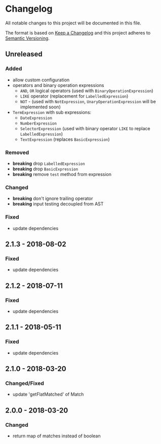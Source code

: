 # Changelog

All notable changes to this project will be documented in this file.

The format is based on [Keep a Changelog](http://keepachangelog.com/en/1.0.0/)
and this project adheres to [Semantic Versioning](http://semver.org/spec/v2.0.0.html).

## Unreleased

### Added

- allow custom configuration
- operators and binary operation expressions
  - `AND`, `OR` logical operators (used with `BinaryOperationExpression`)
  - `LIKE` operator (replacement for `LabelledExpression`)
  - `NOT` - (used with `NotExpression`, `UnaryOperationExpression` will be implemented soon)
- `TermExpression` with sub expressions:
  - `DateExpression`
  - `NumberExpression`
  - `SelectorExpression` (used with binary operator `LIKE` to replace `LabelledExpression`)
  - `TextExpression` (replaces `BasicExpression`)

### Removed

- **breaking** drop `LabelledExpression`
- **breaking** drop `BasicExpression`
- **breaking** remove `test` method from expression

### Changed

- **breaking** don't ignore trailing operator
- **breaking** input testing decoupled from AST

### Fixed

- update dependencies

## 2.1.3 - 2018-08-02

### Fixed

- update dependencies

## 2.1.2 - 2018-07-11

### Fixed

- update dependencies

## 2.1.1 - 2018-05-11

### Fixed

- update dependencies

## 2.1.0 - 2018-03-20

### Changed/Fixed

- update 'getFlatMatched' of Match

## 2.0.0 - 2018-03-20

### Changed

- return map of matches instead of boolean
